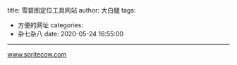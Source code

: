 title: 雪碧图定位工具网站
author: 大白腿
tags:
  - 方便的网址
categories:
  - 杂七杂八
date: 2020-05-24 16:55:00
---
www.spritecow.com